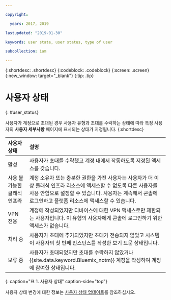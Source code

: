 ```yaml
---

copyright:

  years: 2017, 2019

lastupdated: "2019-01-30"

keywords: user state, user status, type of user

subcollection: iam

---
```


{:shortdesc: .shortdesc}
{:codeblock: .codeblock}
{:screen: .screen}
{:new_window: target="_blank"}
{:tip: .tip}


# 사용자 상태
{: #user_status}

사용자가 계정으로 초대된 경우 사용자 유형과 초대를 수락하는 상태에 따라 특정 사용자의 **사용자 세부사항** 페이지에 표시되는 상태가 지정됩니다.
{:shortdesc}

| 사용자 상태 |설명 |
|:-----------|:------------|
|활성 | 사용자가 초대를 수락했고 계정 내에서 작동하도록 지정된 액세스를 갖습니다. |
| 사용 불가능한 클래식 인프라 | 계정 소유자 또는 충분한 권한을 가진 사용자는 사용자가 더 이상 클래식 인프라 리소스에 액세스할 수 없도록 다른 사용자를 사용 안함으로 설정할 수 있습니다. 사용자는 계속해서 콘솔에 로그인하고 플랫폼 리소스에 액세스할 수 있습니다. |
| VPN 전용 | 계정에 작성되었지만 디바이스에 대한 VPN 액세스로만 제한되는 사용자입니다. 이 유형의 사용자에게 콘솔에 로그인하기 위한 액세스가 없습니다.|
|처리 중 | 사용자가 초대에 추가되었지만 초대가 전송되지 않았고 시스템이 사용자의 첫 번째 인스턴스를 작성한 보기 드문 상태입니다. |
|보류 중 | 사용자가 초대되었지만 초대를 수락하지 않았거나 {{site.data.keyword.Bluemix_notm}} 계정을 작성하여 계정에 참여한 상태입니다. |
{: caption="표 1. 사용자 상태" caption-side="top"}

사용자 상태 변경에 대한 정보는 [사용자 상태 업데이트](/docs/iam?topic=iam-status#status)를 참조하십시오.
